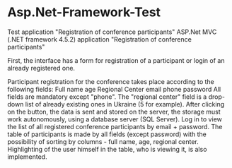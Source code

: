 # Asp.Net-Framework-Test
Test application "Registration of conference participants" ASP.Net MVC (.NET framework 4.5.2) application "Registration of conference participants"

First, the interface has a form for registration of a participant or login of an already registered one.

Participant registration for the conference takes place according to the following fields:
Full name
age
Regional Center
email
phone
password All fields are mandatory except "phone". The "regional center" field is a drop-down list of already existing ones in Ukraine (5 for example). After clicking on the button, the data is sent and stored on the server, the storage must work autonomously, using a database server (SQL Server).
Log in to view the list of all registered conference participants by email + password. The table of participants is made by all fields (except password) with the possibility of sorting by columns - full name, age, regional center. Highlighting of the user himself in the table, who is viewing it, is also implemented.
